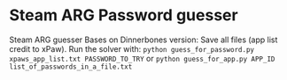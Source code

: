 # Steam ARG Password guesser
Steam ARG guesser Bases on Dinnerbones version:
Save all files (app list credit to xPaw). Run the solver with: `python guess_for_password.py xpaws_app_list.txt PASSWORD_TO_TRY` or `python guess_for_app.py APP_ID list_of_passwords_in_a_file.txt`
